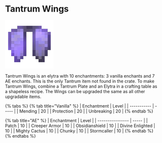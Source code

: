 # Tantrum Wings

![](<../../.gitbook/assets/Pristine Wings.gif>)

Tantrum Wings is an elytra with 10 enchantments: 3 vanilla enchants and 7 AE enchants. This is the only Tantrum item not found in the crate. To make Tantrum Wings, combine a Tantrum Plate and an Elytra in a crafting table as a shapeless recipe. The Wings can be upgraded the same as all other upgradable items.

{% tabs %}
{% tab title="Vanilla" %}
| Enchantment | Level |
| ----------- | ----- |
| Mending     | 20    |
| Protection  | 20    |
| Unbreaking  | 20    |
{% endtab %}

{% tab title="AE" %}
| Enchantment      | Level |
| ---------------- | ----- |
| Patch            | 10    |
| Creeper Armor    | 10    |
| Obsidianshield   | 10    |
| Divine Enlighted | 10    |
| Mighty Cactus    | 10    |
| Chunky           | 10    |
| Stormcaller      | 10    |
{% endtab %}
{% endtabs %}
